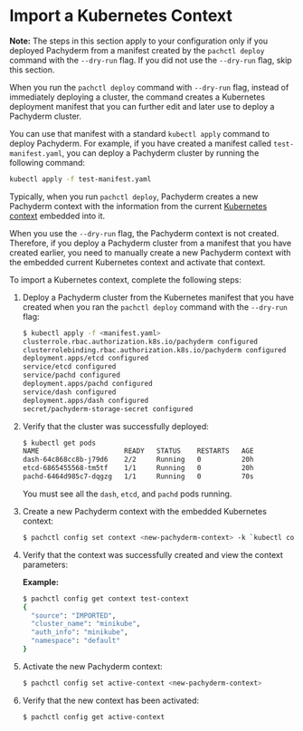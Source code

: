 # Import a Kubernetes Context

**Note:** The steps in this section apply to your configuration only if you
deployed Pachyderm from a manifest created by the `pachctl deploy` command with
the `--dry-run` flag. If you did not use the `--dry-run` flag, skip this
section.

When you run the `pachctl deploy` command with `--dry-run` flag, instead of
immediately deploying a cluster, the command creates a Kubernetes deployment
manifest that you can further edit and later use to deploy a Pachyderm cluster.

You can use that manifest with a standard `kubectl apply` command to deploy
Pachyderm. For example, if you have created a manifest called
`test-manifest.yaml`, you can deploy a Pachyderm cluster by running the
following command:

```bash
kubectl apply -f test-manifest.yaml
```

Typically, when you run `pachctl deploy`, Pachyderm creates a new Pachyderm
context with the information from the current
[Kubernetes context](https://kubernetes.io/docs/concepts/configuration/organize-cluster-access-kubeconfig/#context)
embedded into it.

When you use the `--dry-run` flag, the Pachyderm context is not created.
Therefore, if you deploy a Pachyderm cluster from a manifest that you have
created earlier, you need to manually create a new Pachyderm context with the
embedded current Kubernetes context and activate that context.

To import a Kubernetes context, complete the following steps:

1. Deploy a Pachyderm cluster from the Kubernetes manifest that you have created
   when you ran the `pachctl deploy` command with the `--dry-run` flag:

    ```bash
    $ kubectl apply -f <manifest.yaml>
    clusterrole.rbac.authorization.k8s.io/pachyderm configured
    clusterrolebinding.rbac.authorization.k8s.io/pachyderm configured
    deployment.apps/etcd configured
    service/etcd configured
    service/pachd configured
    deployment.apps/pachd configured
    service/dash configured
    deployment.apps/dash configured
    secret/pachyderm-storage-secret configured
    ```

1. Verify that the cluster was successfully deployed:

    ```bash
    $ kubectl get pods
    NAME                     READY   STATUS    RESTARTS   AGE
    dash-64c868cc8b-j79d6    2/2     Running   0          20h
    etcd-6865455568-tm5tf    1/1     Running   0          20h
    pachd-6464d985c7-dqgzg   1/1     Running   0          70s
    ```

    You must see all the `dash`, `etcd`, and `pachd` pods running.

1. Create a new Pachyderm context with the embedded Kubernetes context:

    ```bash
    $ pachctl config set context <new-pachyderm-context> -k `kubectl config current-context`
    ```

1. Verify that the context was successfully created and view the context
   parameters:

    **Example:**

    ```bash
    $ pachctl config get context test-context
    {
      "source": "IMPORTED",
      "cluster_name": "minikube",
      "auth_info": "minikube",
      "namespace": "default"
    }
    ```

1. Activate the new Pachyderm context:

    ```bash
    $ pachctl config set active-context <new-pachyderm-context>
    ```

1. Verify that the new context has been activated:

    ```bash
    $ pachctl config get active-context
    ```
